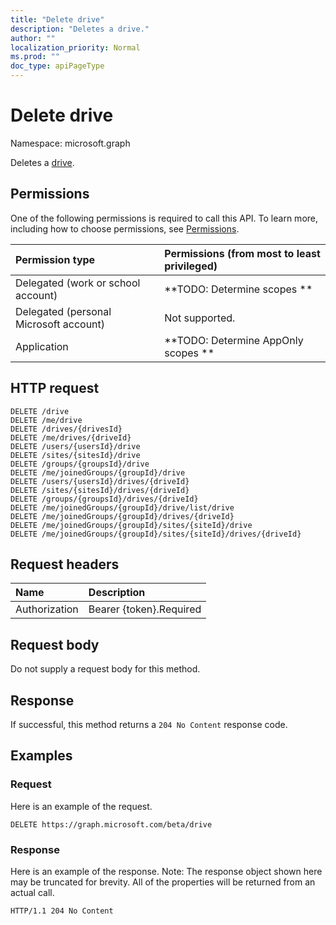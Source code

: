 ```yaml
---
title: "Delete drive"
description: "Deletes a drive."
author: ""
localization_priority: Normal
ms.prod: ""
doc_type: apiPageType
---
```


# Delete drive

Namespace: microsoft.graph

Deletes a [drive](../resources/drive.md).

## Permissions
One of the following permissions is required to call this API. To learn more, including how to choose permissions, see [Permissions](/concepts/permissions-reference.md).

|Permission type|Permissions (from most to least privileged)|
|:---|:---|
|Delegated (work or school account)|**TODO: Determine scopes **|
|Delegated (personal Microsoft account)|Not supported.|
|Application|**TODO: Determine AppOnly scopes **|

## HTTP request
<!-- {
  "blockType": "ignored"
}
-->
``` http
DELETE /drive
DELETE /me/drive
DELETE /drives/{drivesId}
DELETE /me/drives/{driveId}
DELETE /users/{usersId}/drive
DELETE /sites/{sitesId}/drive
DELETE /groups/{groupsId}/drive
DELETE /me/joinedGroups/{groupId}/drive
DELETE /users/{usersId}/drives/{driveId}
DELETE /sites/{sitesId}/drives/{driveId}
DELETE /groups/{groupsId}/drives/{driveId}
DELETE /me/joinedGroups/{groupId}/drive/list/drive
DELETE /me/joinedGroups/{groupId}/drives/{driveId}
DELETE /me/joinedGroups/{groupId}/sites/{siteId}/drive
DELETE /me/joinedGroups/{groupId}/sites/{siteId}/drives/{driveId}
```

## Request headers
|Name|Description|
|:---|:---|
|Authorization|Bearer {token}.Required|

## Request body
Do not supply a request body for this method.

## Response
If successful, this method returns a `204 No Content` response code.

## Examples

### Request
Here is an example of the request.
<!-- {
  "blockType": "request",
  "name": "delete_drive"
}
-->
``` http
DELETE https://graph.microsoft.com/beta/drive
```

### Response
Here is an example of the response. Note: The response object shown here may be truncated for brevity. All of the properties will be returned from an actual call.
<!-- {
  "blockType": "response",
  "truncated": true
}
-->
``` http
HTTP/1.1 204 No Content
```

